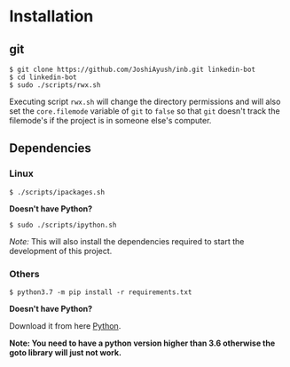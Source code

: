 # Installation

## git

```shell
$ git clone https://github.com/JoshiAyush/inb.git linkedin-bot
$ cd linkedin-bot
$ sudo ./scripts/rwx.sh
```

Executing script `rwx.sh` will change the directory permissions and will also set the `core.filemode` variable of `git` to `false` so that `git` doesn't track the filemode's if the project is in someone else's computer.

## Dependencies

### Linux

```shell
$ ./scripts/ipackages.sh
```

**Doesn't have Python?**

```shell
$ sudo ./scripts/ipython.sh
```

_Note:_ This will also install the dependencies required to start the development of this project.

### Others

```shell
$ python3.7 -m pip install -r requirements.txt
```

**Doesn't have Python?**

Download it from here [Python][_python].

**Note: You need to have a python version higher than 3.6 otherwise the goto library will just not work.**

<!-- Definitions -->

[_python]: https://www.python.org/downloads/

